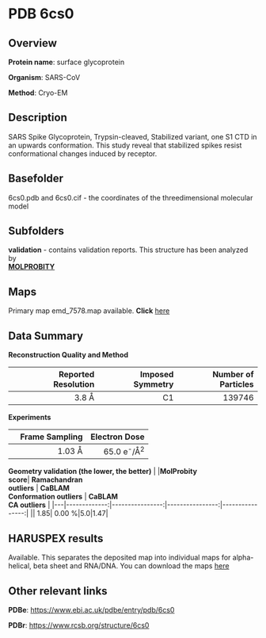 # PDB 6cs0

## Overview

**Protein name**: surface glycoprotein

**Organism**: SARS-CoV

**Method**: Cryo-EM

## Description

SARS Spike Glycoprotein, Trypsin-cleaved, Stabilized variant, one S1 CTD in an upwards conformation. This study reveal that stabilized spikes resist conformational changes induced by receptor.

## Basefolder

6cs0.pdb and 6cs0.cif - the coordinates of the threedimensional molecular model

## Subfolders





**validation** - contains validation reports. This structure has been analyzed by <br>  [**MOLPROBITY**](https://github.com/thorn-lab/coronavirus_structural_task_force/tree/master/pdb/surface_glycoprotein/SARS-CoV/6cs0/validation/molprobity)    



## Maps

Primary map emd_7578.map available. **Click** [here](http://ftp.wwpdb.org/pub/emdb/structures/EMD-7578/map/) 

## Data Summary
**Reconstruction Quality and Method**

|   | Reported Resolution | Imposed Symmetry | Number of Particles |
|---|-------------:|----------------:|--------------:|
|   |3.8 Å|C1|139746|

**Experiments**

|   | Frame Sampling | Electron Dose |
|---|-------------:|----------------:|
|   |1.03 Å|65.0 e<sup>-</sup>/Å<sup>2</sup>|

**Geometry validation (the lower, the better)**
|   |**MolProbity<br>score**| **Ramachandran<br>outliers** | **CaBLAM<br>Conformation outliers** | **CaBLAM<br>CA outliers** |
|---|-------------:|----------------:|----------------:|----------------:|
||  1.85|  0.00 %|5.0|1.47|

## HARUSPEX results

Available. This separates the deposited map into individual maps for alpha-helical, beta sheet and RNA/DNA. You can download the maps [here](https://zenodo.org/record/3820123)

## Other relevant links 
**PDBe**:  https://www.ebi.ac.uk/pdbe/entry/pdb/6cs0
 
**PDBr**: https://www.rcsb.org/structure/6cs0 
